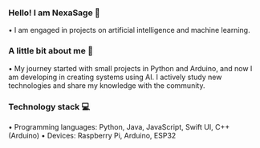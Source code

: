 ### Hello! I am NexaSage 👋

• I am engaged in projects on artificial intelligence and machine learning.

### A little bit about me 🪪

• My journey started with small projects in Python and Arduino, and now I am developing in creating systems using AI. I actively study new technologies and share my knowledge with the community.

### Technology stack 💻

• Programming languages: Python, Java, JavaScript, Swift UI, C++ (Arduino)
• Devices: Raspberry Pi, Arduino, ESP32
